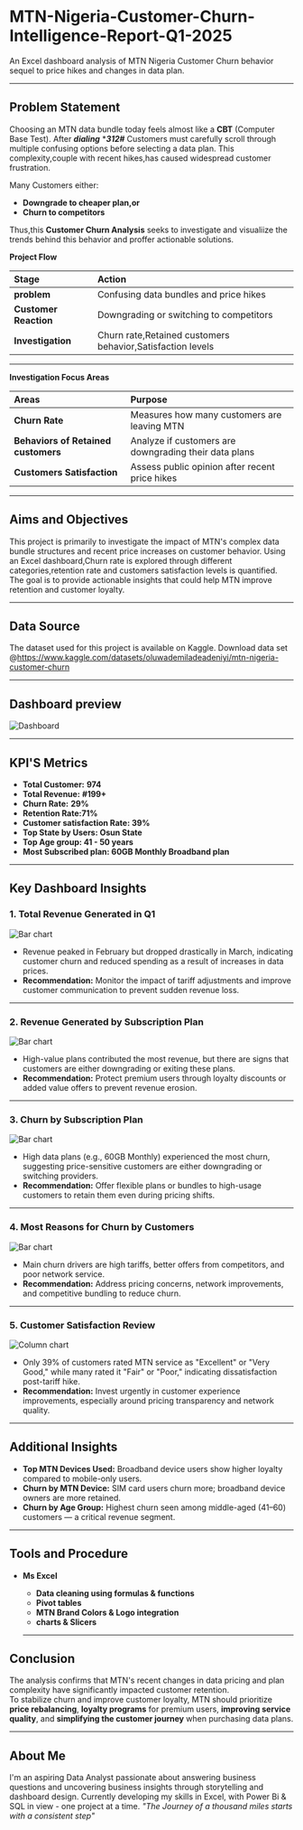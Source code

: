 # MTN-Nigeria-Customer-Churn- Intelligence-Report-Q1-2025
An Excel dashboard analysis of MTN Nigeria Customer Churn behavior sequel to price hikes and changes in data plan.

---
## Problem Statement
Choosing an MTN data bundle today feels almost like a **CBT** (Computer Base Test).
After ***dialing*** ****312#*** Customers must carefully scroll through multiple confusing options before selecting a data plan.
This complexity,couple with recent hikes,has caused widespread customer frustration.

Many Customers either:
- **Downgrade to cheaper plan,or**
- **Churn to competitors**

Thus,this **Customer Churn Analysis** seeks to investigate and visualiize the trends behind this behavior and proffer actionable solutions. 

**Project Flow**

| Stage | Action |
|:------|:-------|
|**problem** | Confusing data bundles and price hikes|
| **Customer Reaction** | Downgrading or switching to competitors|
| **Investigation** | Churn rate,Retained customers behavior,Satisfaction levels |

---

**Investigation Focus Areas**

| Areas | Purpose |
| :-----| :-------|
| **Churn Rate** | Measures how many customers are leaving MTN |
| **Behaviors of Retained customers**| Analyze if customers are downgrading their data plans | 
| **Customers Satisfaction** | Assess public opinion after recent price hikes |

---

## Aims and Objectives 
This project is primarily to investigate the impact of  MTN's complex data bundle structures and recent price increases on customer behavior.
Using an Excel dashboard,Churn rate is explored through different categories,retention rate and customers satisfaction levels is quantified.
The goal is to provide actionable insights that could help MTN improve retention and customer loyalty.

---

## Data Source 
The dataset used for this project is available on Kaggle.
Download data set @https://www.kaggle.com/datasets/oluwademiladeadeniyi/mtn-nigeria-customer-churn

---

## Dashboard preview 
![Dashboard](MTN_Nig_dashboard.png)

---
## KPI'S Metrics
- **Total Customer:** **974**
- **Total Revenue:** **#199+**
- **Churn Rate:** **29%**
- **Retention Rate:71%**
- **Customer satisfaction Rate: 39%**
- **Top State by Users: Osun State**
- **Top Age group: 41 - 50 years**
- **Most Subscribed plan: 60GB Monthly Broadband plan**

---

## Key Dashboard Insights

### 1. Total Revenue Generated in Q1
![Bar chart](MTN_1.png) 

- Revenue peaked in February but dropped drastically in March, indicating customer churn and reduced spending as a result of increases in data prices.
- **Recommendation:** Monitor the impact of tariff adjustments and improve customer communication to prevent sudden revenue loss.

---

### 2. Revenue Generated by Subscription Plan
![Bar chart](MTN_3_.png)


- High-value plans contributed the most revenue, but there are signs that customers are either downgrading or exiting these plans.
- **Recommendation:** Protect premium users through loyalty discounts or added value offers to prevent revenue erosion.

---

### 3. Churn by Subscription Plan
![Bar chart](MTN_6_.png)

- High data plans (e.g., 60GB Monthly) experienced the most churn, suggesting price-sensitive customers are either downgrading or switching providers.
- **Recommendation:** Offer flexible plans or bundles to high-usage customers to retain them even during pricing shifts.

---

### 4. Most Reasons for Churn by Customers
![Bar chart](MTN_5.png) 


- Main churn drivers are high tariffs, better offers from competitors, and poor network service.
- **Recommendation:** Address pricing concerns, network improvements, and competitive bundling to reduce churn.

---

### 5. Customer Satisfaction Review
![Column chart](Mtn_7.png)


- Only 39% of customers rated MTN service as "Excellent" or "Very Good," while many rated it "Fair" or "Poor," indicating dissatisfaction post-tariff hike.
- **Recommendation:** Invest urgently in customer experience improvements, especially around pricing transparency and network quality.

---
## Additional Insights

- **Top MTN Devices Used:**
Broadband device users show higher loyalty compared to mobile-only users.
- **Churn by MTN Device:** SIM card users churn more; broadband device owners are more retained.
- **Churn by Age Group:** Highest churn seen among middle-aged (41–60) customers — a critical revenue segment.

---

## Tools and Procedure 
- **Ms Excel**
  - **Data cleaning using formulas & functions**
  - **Pivot tables**
  - **MTN Brand Colors & Logo integration**
  - **charts & Slicers**
    
  ---
  
## Conclusion

The analysis confirms that MTN's recent changes in data pricing and plan complexity have significantly impacted customer retention.  
To stabilize churn and improve customer loyalty, MTN should prioritize **price rebalancing**, **loyalty programs** for premium users, **improving service quality**, and **simplifying the customer journey** when purchasing data plans.

---
## About Me
I'm an aspiring Data Analyst passionate about answering business questions and uncovering business insights through storytelling and dashboard design. Currently developing my skills in Excel, with Power Bi & SQL in view - one project at a time.
*"The Journey of a thousand miles starts with a consistent step"*





